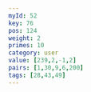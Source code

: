```yaml
---
myId: 52
key: 76
pos: 124
weight: 2
primes: 10
category: user
value: [239,2,-1,2]
pairs: [1,30,9,6,200]
tags: [28,43,49]
---
```

